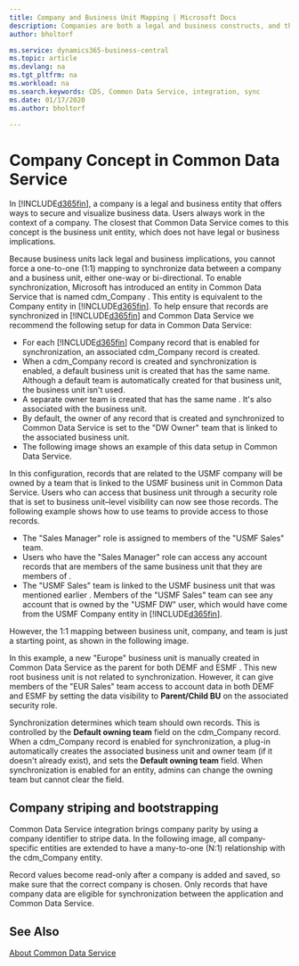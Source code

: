 ```yaml
---
title: Company and Business Unit Mapping | Microsoft Docs
description: Companies are both a legal and business constructs, and they are used to secure and visualize business data.
author: bholtorf

ms.service: dynamics365-business-central
ms.topic: article
ms.devlang: na
ms.tgt_pltfrm: na
ms.workload: na
ms.search.keywords: CDS, Common Data Service, integration, sync
ms.date: 01/17/2020
ms.author: bholtorf

---
```


# Company Concept in Common Data Service
In [!INCLUDE[d365fin](includes/d365fin_md.md)], a company is a legal and business entity that offers ways to secure and visualize business data. Users always work in the context of a company. The closest that Common Data Service comes to this concept is the business unit entity, which does not have legal or business implications.

Because business units lack legal and business implications, you cannot force a one-to-one (1:1) mapping to synchronize data between a company and a business unit, either one-way or bi-directional. To enable synchronization, Microsoft has introduced an entity in Common Data Service that is named cdm_Company <!--what do we call this?-->. This entity is equivalent to the Company entity in [!INCLUDE[d365fin](includes/d365fin_md.md)]. To help ensure that records are synchronized in [!INCLUDE[d365fin](includes/d365fin_md.md)] and Common Data Service we recommend the following setup for data in Common Data Service:

* For each [!INCLUDE[d365fin](includes/d365fin_md.md)] Company record that is enabled for synchronization, an associated cdm_Company <!--Name?--> record is created.
* When a cdm_Company <!--Name?--> record is created and synchronization is enabled, a default business unit is created that has the same name. Although a default team is automatically created for that business unit, the business unit isn't used. <!--Is the company used instead?-->
* A separate owner team is created that has the same name <!--as what, but BU of Co?-->. It's also associated with the business unit.<!--to do what?-->
* By default, the owner of any record that is created and synchronized <!--I have replaced instances of "dual-write" (and derivations) with "synchronized." Hope that was correct...--> to Common Data Service is set to the "DW Owner" <!--Name?--> team that is linked to the associated business unit.
* The following image shows an example of this data setup in Common Data Service.

<!--Image placeholder for Data setup in Common Data Service-->

In this configuration, records that are related to the USMF <!--Name of the company in the diagram. Replace with ours.--> company will be owned by a team that is linked to the USMF <!--Name?--> business unit in Common Data Service. Users who can access that business unit through a security role that is set to business unit–level visibility <!--where is this set? on the BU or the security role?--> can now see those records. The following example shows how to use teams to provide access to those records.

* The "Sales Manager" role is assigned to members of the "USMF Sales" <!--Name?--> team.
* Users who have the "Sales Manager" role can access any account records that are members of the same business unit that they are members of <!--should this be "as the users."-->.
* The "USMF Sales" team is linked to the USMF <!--Name?--> business unit that was mentioned earlier <!--USMF?-->. Members of the "USMF Sales" <!--Name?--> team can see any account that is owned by the "USMF DW" <!--Name?--> user, which would have come from the USMF <!--Name?--> Company entity in [!INCLUDE[d365fin](includes/d365fin_md.md)].

However, the 1:1 mapping between business unit, company, and team is just a starting point, as shown in the following image.

<!--Image placeholder for How teams can be used-->

In this example, a new "Europe" <!--Name?--> business unit is manually created in Common Data Service as the parent for both DEMF <!--Name?--> and ESMF <!--Name?-->. This new root business unit is not related to synchronization. However, it can give members of the "EUR Sales" <!--Name?--> team access to account data in both DEMF <!--Name?--> and ESMF <!--Name?--> by setting the data visibility to **Parent/Child BU** on the associated security role.

Synchronization determines which team should own records. This is controlled by the **Default owning team** field on the cdm_Company <!--Name?--> record. When a cdm_Company <!--Name?--> record is enabled for synchronization, a plug-in automatically creates the associated business unit and owner team (if it doesn't already exist), and sets the **Default owning team** field. When synchronization is enabled for an entity, admins can change the owning team but cannot clear the field.

<!--Image placeholder for Default owning team field-->

## Company striping and bootstrapping
Common Data Service integration brings company parity by using a company identifier to stripe data. In the following image, all company-specific entities are extended to have a many-to-one (N:1) relationship with the cdm_Company <!--Name?--> entity.

<!-- Image placeholder for N:1 relationship between a company-specific entity and the cdm_Company entity-->

Record values become read-only after a company is added and saved, so make sure that the correct company is chosen.
Only records that have company data are eligible for synchronization between the application and Common Data Service. <!--Not sure what this means-->

## See Also
[About Common Data Service](admin-common-data-service.md)